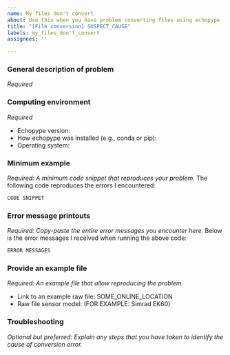 ```yaml
---
name: My files don't convert
about: Use this when you have problem converting files using echopype
title: "[File conversion] SUSPECT_CAUSE"
labels: my_files_don't_convert
assignees: ''

---
```


### General description of problem
_Required_

### Computing environment
_Required_
- Echopype version:
- How echopype was installed (e.g., conda or pip):
- Operating system:

### Minimum example
_Required: A minimum code snippet that reproduces your problem._
The following code reproduces the errors I encountered:
```python
CODE SNIPPET
```

### Error message printouts
_Required: Copy-paste the entire error messages you encounter here._
Below is the error messages I received when running the above code:
```python
ERROR MESSAGES
```

### Provide an example file
_Required: An example file that allow reproducing the problem._
- Link to an example raw file: SOME_ONLINE_LOCATION
- Raw file sensor model: (FOR EXAMPLE: Simrad EK60)

### Troubleshooting
_Optional but preferred: Explain any steps that you have taken to identify the cause of conversion error._
